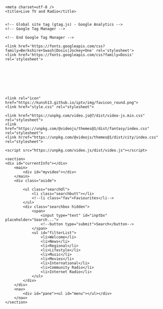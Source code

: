 <!DOCTYPE html>
<html>
<head>

    <meta charset=utf-8 />
	<title>Live TV and Radio</title>


	<!-- Global site tag (gtag.js) - Google Analytics -->
	<!-- Google Tag Manager -->
<script>(function(w,d,s,l,i){w[l]=w[l]||[];w[l].push({'gtm.start':
	new Date().getTime(),event:'gtm.js'});var f=d.getElementsByTagName(s)[0],
	j=d.createElement(s),dl=l!='dataLayer'?'&l='+l:'';j.async=true;j.src=
	'https://www.googletagmanager.com/gtm.js?id='+i+dl;f.parentNode.insertBefore(j,f);
	})(window,document,'script','dataLayer','GTM-PDPN6F');</script>
	<!-- End Google Tag Manager -->

	<link href='https://fonts.googleapis.com/css?family=Berkshire+Swash|Dosis|Jockey+One' rel='stylesheet'>
	<link href='https://fonts.googleapis.com/css?family=Dosis' rel='stylesheet'>








	<link rel="icon" href="https://kunsh13.github.io/iptv/img/favicon_round.png">
    <link href="style.css" rel="stylesheet">

	<link href="https://unpkg.com/video.js@7/dist/video-js.min.css" rel="stylesheet">
	<link href="https://unpkg.com/@videojs/themes@1/dist/fantasy/index.css" rel="stylesheet">
	<link hrref="https://unpkg.com/@videojs/themes@1/dist/city/index.css" rel="stylesheet">

	<script src="https://unpkg.com/video.js/dist/video.js"></script>
	
	

	
</head>
<body>
	

<!-- Google Tag Manager (noscript) -->
<noscript><iframe src="https://www.googletagmanager.com/ns.html?id=GTM-PDPN6F"
	height="0" width="0" style="display:none;visibility:hidden"></iframe></noscript>
	<!-- End Google Tag Manager (noscript) -->
	
	<section>
	<div id="currentInfo"></div>
        <main>
            <div id="myvideo"></div>
        </main>
		<div class="aside">
			
			<ul class="searchUl">
				<li class="searchbutt"></li>
				<!--li class="fav">Faviourites</li-->
			</ul>
			<div class="searchbox hidden">
				<span>
					<input type="text" id="inptbx" placeholder="Search...">
					<!--button type="submit">Search</button-->
				</span>
				<ul id="filterList">
					<li>Welcome</li>
					<li>News</li>
					<li>Regional</li>
					<li>Lifestyle</li>
					<li>Music</li>
					<li>Movies</li>
					<li>International</li>	
					<li>Community Radio</li>
					<li>Internet Radio</li>
				</ul>
			</div>
		</div>
        <nav>
            <div id="pane"><ul id="menu"></ul></div>
        </nav>
    </section>
</body>
</html>

<script src="https://cdnjs.cloudflare.com/ajax/libs/jquery/3.6.0/jquery.min.js"></script>
<script src="script.js"></script>


	
<script type="module">
	// Import the functions you need from the SDKs you need
	import { initializeApp } from "https://www.gstatic.com/firebasejs/9.9.1/firebase-app.js";
	import { getAnalytics } from "https://www.gstatic.com/firebasejs/9.9.1/firebase-analytics.js";
	// TODO: Add SDKs for Firebase products that you want to use
	// https://firebase.google.com/docs/web/setup#available-libraries
  
	// Your web app's Firebase configuration
	// For Firebase JS SDK v7.20.0 and later, measurementId is optional
	const firebaseConfig = {
	  apiKey: "AIzaSyCMmyHTh3QvJRYnLhYGwSvezT_l1xG5ZeQ",
	  authDomain: "iptv-web.firebaseapp.com",
	  projectId: "iptv-web",
	  storageBucket: "iptv-web.appspot.com",
	  messagingSenderId: "1085908988091",
	  appId: "1:1085908988091:web:a34657cdfba7eca88e799e",
	  measurementId: "G-6V6SRF6GFF"
	};
  
	// Initialize Firebase
	const app = initializeApp(firebaseConfig);
	const analytics = getAnalytics(app);
  </script>
